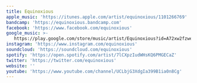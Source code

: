 ```yaml
---
title: Equinoxious
apple_music: 'https://itunes.apple.com/artist/equinoxious/1101266769'
bandcamp: 'https://equinoxious.bandcamp.com'
facebook: 'https://www.facebook.com/equinoxious'
google_music: >-
   https://play.google.com/store/music/artist/Equinoxious?id=A72xw2fzwejnekieu6jdzw6rgcy
instagram: 'https://www.instagram.com/equinoxious'
soundcloud: 'https://soundcloud.com/equinoxious'
spotify: 'https://open.spotify.com/artist/7lCXpzIudWHsKQ6PMGECaZ'
twitter: 'https://twitter.com/equinoxious'
website: ''
youtube: 'https://www.youtube.com/channel/UCLbjG3XdgIa399B1ia0n8Cg'
---
```

